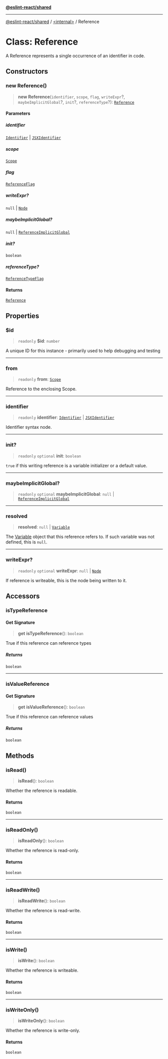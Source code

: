 [**@eslint-react/shared**](../../README.md)

***

[@eslint-react/shared](../../README.md) / [\<internal\>](../README.md) / Reference

# Class: Reference

A Reference represents a single occurrence of an identifier in code.

## Constructors

### new Reference()

> **new Reference**(`identifier`, `scope`, `flag`, `writeExpr`?, `maybeImplicitGlobal`?, `init`?, `referenceType`?): [`Reference`](Reference.md)

#### Parameters

##### identifier

[`Identifier`](../interfaces/Identifier.md) | [`JSXIdentifier`](../interfaces/JSXIdentifier.md)

##### scope

[`Scope`](../type-aliases/Scope.md)

##### flag

[`ReferenceFlag`](../enumerations/ReferenceFlag.md)

##### writeExpr?

`null` | [`Node`](../type-aliases/Node.md)

##### maybeImplicitGlobal?

`null` | [`ReferenceImplicitGlobal`](../interfaces/ReferenceImplicitGlobal.md)

##### init?

`boolean`

##### referenceType?

[`ReferenceTypeFlag`](../enumerations/ReferenceTypeFlag.md)

#### Returns

[`Reference`](Reference.md)

## Properties

### $id

> `readonly` **$id**: `number`

A unique ID for this instance - primarily used to help debugging and testing

***

### from

> `readonly` **from**: [`Scope`](../type-aliases/Scope.md)

Reference to the enclosing Scope.

***

### identifier

> `readonly` **identifier**: [`Identifier`](../interfaces/Identifier.md) \| [`JSXIdentifier`](../interfaces/JSXIdentifier.md)

Identifier syntax node.

***

### init?

> `readonly` `optional` **init**: `boolean`

`true` if this writing reference is a variable initializer or a default value.

***

### maybeImplicitGlobal?

> `readonly` `optional` **maybeImplicitGlobal**: `null` \| [`ReferenceImplicitGlobal`](../interfaces/ReferenceImplicitGlobal.md)

***

### resolved

> **resolved**: `null` \| [`Variable`](Variable.md)

The [Variable](Variable.md) object that this reference refers to. If such variable was not defined, this is `null`.

***

### writeExpr?

> `readonly` `optional` **writeExpr**: `null` \| [`Node`](../type-aliases/Node.md)

If reference is writeable, this is the node being written to it.

## Accessors

### isTypeReference

#### Get Signature

> **get** **isTypeReference**(): `boolean`

True if this reference can reference types

##### Returns

`boolean`

***

### isValueReference

#### Get Signature

> **get** **isValueReference**(): `boolean`

True if this reference can reference values

##### Returns

`boolean`

## Methods

### isRead()

> **isRead**(): `boolean`

Whether the reference is readable.

#### Returns

`boolean`

***

### isReadOnly()

> **isReadOnly**(): `boolean`

Whether the reference is read-only.

#### Returns

`boolean`

***

### isReadWrite()

> **isReadWrite**(): `boolean`

Whether the reference is read-write.

#### Returns

`boolean`

***

### isWrite()

> **isWrite**(): `boolean`

Whether the reference is writeable.

#### Returns

`boolean`

***

### isWriteOnly()

> **isWriteOnly**(): `boolean`

Whether the reference is write-only.

#### Returns

`boolean`
